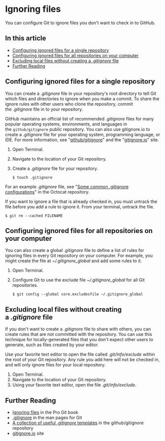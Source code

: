 # Ignoring files

You can configure Git to ignore files you don't want to check in to GitHub.

## In this article


-   [Configuring ignored files for a single repository](https://github.com/RaghuHemadri/Git-Introduction/new/main#configuring-ignored-files-for-a-single-repository)
-   [Configuring ignored files for all repositories on your computer](https://github.com/RaghuHemadri/Git-Introduction/new/main#configuring-ignored-files-for-all-repositories-on-your-computer)
-   [Excluding local files without creating a *.gitignore* file](https://github.com/RaghuHemadri/Git-Introduction/new/main#excluding-local-files-without-creating-agitignorefile)
-   [Further Reading](https://github.com/RaghuHemadri/Git-Introduction/new/main#further-reading)

## Configuring ignored files for a single repository

You can create a *.gitignore* file in your repository's root directory to tell Git which files and directories to ignore when you make a commit. To share the ignore rules with other users who clone the repository, commit the *.gitignore* file in to your repository.

GitHub maintains an official list of recommended *.gitignore* files for many popular operating systems, environments, and languages in the `github/gitignore` public repository. You can also use gitignore.io to create a *.gitignore* file for your operating system, programming language, or IDE. For more information, see "[github/gitignore](https://github.com/github/gitignore)" and the "[gitignore.io](https://www.gitignore.io/)" site.

1.  Open Terminal.
2.  Navigate to the location of your Git repository.
3.  Create a *.gitignore* file for your repository.

    ```
    $ touch .gitignore
    ```

For an example *.gitignore* file, see "[Some common .gitignore configurations](https://gist.github.com/octocat/9257657)" in the Octocat repository.

If you want to ignore a file that is already checked in, you must untrack the file before you add a rule to ignore it. From your terminal, untrack the file.

```
$ git rm --cached FILENAME
```

## Configuring ignored files for all repositories on your computer

You can also create a global *.gitignore* file to define a list of rules for ignoring files in every Git repository on your computer. For example, you might create the file at *~/.gitignore_global* and add some rules to it.

1.  Open Terminal.
2.  Configure Git to use the exclude file *~/.gitignore_global* for all Git repositories.

    ```
    $ git config --global core.excludesfile ~/.gitignore_global
    ```

## Excluding local files without creating a *.gitignore* file

If you don't want to create a *.gitignore* file to share with others, you can create rules that are not committed with the repository. You can use this technique for locally-generated files that you don't expect other users to generate, such as files created by your editor.

Use your favorite text editor to open the file called *.git/info/exclude* within the root of your Git repository. Any rule you add here will not be checked in, and will only ignore files for your local repository.

1.  Open Terminal.
2.  Navigate to the location of your Git repository.
3.  Using your favorite text editor, open the file *.git/info/exclude*.

## Further Reading

-   [Ignoring files](https://git-scm.com/book/en/v2/Git-Basics-Recording-Changes-to-the-Repository#_ignoring) in the Pro Git book
-   [.gitignore](https://git-scm.com/docs/gitignore) in the man pages for Git
-   [A collection of useful *.gitignore* templates](https://github.com/github/gitignore) in the github/gitignore repository
-   [gitignore.io](https://www.gitignore.io/) site
